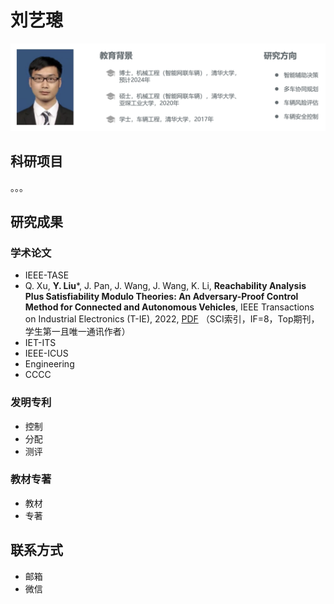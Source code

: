 # 刘艺璁

![](background.png)

## 科研项目

。。。

## 研究成果

### 学术论文

- IEEE-TASE
- Q. Xu, **Y. Liu***, J. Pan, J. Wang, J. Wang, K. Li, **Reachability Analysis Plus Satisfiability Modulo Theories: An Adversary-Proof Control Method for Connected and Autonomous Vehicles**, IEEE Transactions on Industrial Electronics (T-IE), 2022, [PDF](/papers/IEEE-TIE.pdf) （SCI索引，IF=8，Top期刊，学生第一且唯一通讯作者）
- IET-ITS
- IEEE-ICUS
- Engineering
- CCCC

### 发明专利

- 控制
- 分配
- 测评

### 教材专著

- 教材
- 专著

## 联系方式

- 邮箱
- 微信
